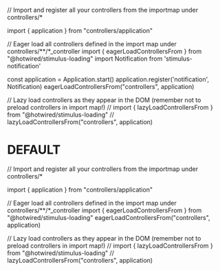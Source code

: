 // Import and register all your controllers from the importmap under controllers/*

import { application } from "controllers/application"

// Eager load all controllers defined in the import map under controllers/**/*_controller
import { eagerLoadControllersFrom } from "@hotwired/stimulus-loading"
import Notification from 'stimulus-notification'

const application = Application.start()
application.register('notification', Notification)
eagerLoadControllersFrom("controllers", application)

// Lazy load controllers as they appear in the DOM (remember not to preload controllers in import map!)
// import { lazyLoadControllersFrom } from "@hotwired/stimulus-loading"
// lazyLoadControllersFrom("controllers", application)


# DEFAULT
// Import and register all your controllers from the importmap under controllers/*

import { application } from "controllers/application"

// Eager load all controllers defined in the import map under controllers/**/*_controller
import { eagerLoadControllersFrom } from "@hotwired/stimulus-loading"
eagerLoadControllersFrom("controllers", application)

// Lazy load controllers as they appear in the DOM (remember not to preload controllers in import map!)
// import { lazyLoadControllersFrom } from "@hotwired/stimulus-loading"
// lazyLoadControllersFrom("controllers", application)
